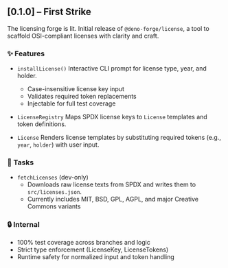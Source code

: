 ## [0.1.0] – First Strike

The licensing forge is lit. Initial release of `@deno-forge/license`, a tool to scaffold OSI-compliant licenses with clarity and craft.

### ✨ Features

- `installLicense()`
  Interactive CLI prompt for license type, year, and holder.
    - Case-insensitive license key input
    - Validates required token replacements
    - Injectable for full test coverage

- `LicenseRegistry`
  Maps SPDX license keys to `License` templates and token definitions.

- `License`
  Renders license templates by substituting required tokens (e.g., `year`, `holder`) with user input.

### 🔧 Tasks

- `fetchLicenses` (dev-only)
  - Downloads raw license texts from SPDX and writes them to `src/licenses.json`. 
  - Currently includes MIT, BSD, GPL, AGPL, and major Creative Commons variants

### 🔒 Internal

- 100% test coverage across branches and logic
- Strict type enforcement (LicenseKey, LicenseTokens)
- Runtime safety for normalized input and token handling